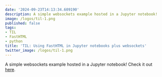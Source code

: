 ```yaml
---
date: '2024-09-23T14:13:34.609190'
description: A simple websockets example hosted in a Jupyter notebook!
image: /logos/til-1.png
published: false
tags:
- TIL
- FastHTML
- python
title: 'TIL: Using FastHTML in Jupyter notebooks plus websockets'
twitter_image: /logos/til-1.png
---
```


A simple websockets example hosted in a Jupyter notebook! Check it out [here](https://daniel.feldroy.com/fh-jupy-websockets.ipynb).